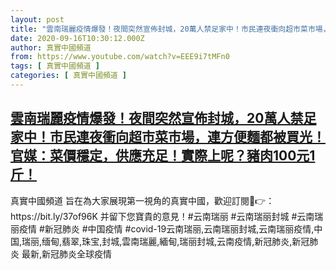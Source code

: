 ```yaml
---
layout: post
title: "雲南瑞麗疫情爆發！夜間突然宣佈封城，20萬人禁足家中！市民連夜衝向超市菜市場，連方便麵都被買光！官媒：菜價穩定，供應充足！實際上呢？豬肉100元1斤！"
date: 2020-09-16T10:30:12.000Z
author: 真實中國頻道
from: https://www.youtube.com/watch?v=EEE9i7tMFn0
tags: [ 真實中國頻道 ]
categories: [ 真實中國頻道 ]
---
```

<!--1600252212000-->
[雲南瑞麗疫情爆發！夜間突然宣佈封城，20萬人禁足家中！市民連夜衝向超市菜市場，連方便麵都被買光！官媒：菜價穩定，供應充足！實際上呢？豬肉100元1斤！](https://www.youtube.com/watch?v=EEE9i7tMFn0)
------

<div>
真實中國頻道 旨在為大家展現第一視角的真實中國，歡迎訂閱💖👉：https://bit.ly/37of96K  并留下您寶貴的意見！#云南瑞丽 #云南瑞丽封城 #云南瑞丽疫情 #新冠肺炎 #中国疫情 #covid-19云南瑞丽,云南瑞丽封城,云南瑞丽疫情,中国,瑞丽,缅甸,翡翠,珠宝,封城,雲南瑞麗,緬甸,瑞丽封城,云南疫情,新冠肺炎,新冠肺炎 最新,新冠肺炎全球疫情
</div>
